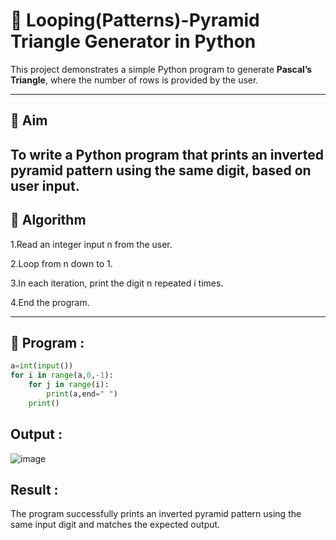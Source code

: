 # 🔺 Looping(Patterns)-Pyramid Triangle Generator in Python

This project demonstrates a simple Python program to generate **Pascal’s Triangle**, where the number of rows is provided by the user.

---

## 🎯 Aim

To write a Python program that prints an inverted pyramid pattern using the same digit, based on user input.
---

## 🧠 Algorithm
1.Read an integer input n from the user.

2.Loop from n down to 1.

3.In each iteration, print the digit n repeated i times.

4.End the program.

---

## 🧪 Program :
```.py
a=int(input())
for i in range(a,0,-1):
    for j in range(i):
        print(a,end=" ")
    print()
```
##  Output :
![image](https://github.com/user-attachments/assets/feff0053-e6fc-46c6-8a4c-ffde595a3852)


## Result :
The program successfully prints an inverted pyramid pattern using the same input digit and matches the expected output.

